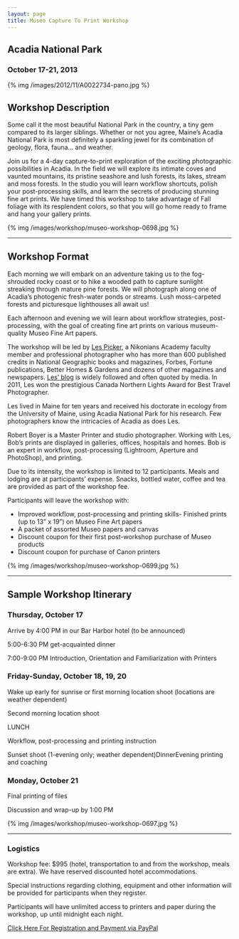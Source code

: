 ```yaml
---
layout: page
title: Museo Capture To Print Workshop
---
```


## Acadia National Park
### October 17-21, 2013

{% img /images/2012/11/A0022734-pano.jpg %}

## Workshop Description

Some call it the most beautiful National Park in the country, a tiny gem compared to its larger siblings. Whether or not you agree, Maine’s Acadia National Park is most definitely a sparkling jewel for its combination of geology, flora, fauna… and weather. 

Join us for a 4-day capture-to-print exploration of the exciting photographic possibilities in Acadia. In the field we will explore its intimate coves and vaunted mountains, its pristine seashore and lush forests, its lakes, stream and moss forests. In the studio you will learn workflow shortcuts, polish your post-processing skills, and learn the secrets of producing stunning fine art prints.  We have timed this workshop to take advantage of Fall foliage with its resplendent colors, so that you will go home ready to frame and hang your gallery prints. 

{% img /images/workshop/museo-workshop-0698.jpg %}

---

## Workshop Format

Each morning we will embark on an adventure taking us to the fog-shrouded rocky coast or to hike a wooded path to capture sunlight streaking through mature pine forests. We will photograph along one of Acadia’s photogenic fresh-water ponds or streams. Lush moss-carpeted forests and picturesque lighthouses all await us!

Each afternoon and evening we will learn about workflow strategies, post-processing, with the goal of creating fine art prints on various museum-quality Museo Fine Art papers. 

The workshop will be led by [Les Picker](http://www.lesterpickerphoto.com), a Nikonians Academy faculty member and professional photographer who has more than 600 published credits in National Geographic books and magazines, Forbes, Fortune publications, Better Homes & Gardens and dozens of other magazines and newspapers. [Les’ blog](http://blog.lesterpickerphoto.com) is widely followed and often quoted by media. In 2011, Les won the prestigious Canada Northern Lights Award for Best Travel Photographer. 

Les lived in Maine for ten years and received his doctorate in ecology from the University of Maine, using Acadia National Park for his research. Few photographers know the intricacies of Acadia as does Les. 

Robert Boyer is a Master Printer and studio photographer. Working with Les, Bob’s prints are displayed in galleries, offices, hospitals and homes. Bob is an expert in workflow, post-processing (Lightroom, Aperture and PhotoShop), and printing. 

Due to its intensity, the workshop is limited to 12 participants. Meals and lodging are at participants’ expense. Snacks, bottled water, coffee and tea are provided as part of the workshop fee.

Participants will leave the workshop with:

- Improved workflow, post-processing and printing skills- Finished prints (up to 13” x 19”) on Museo Fine Art papers 
- A packet of assorted Museo papers and canvas 
- Discount coupon for their first post-workshop purchase of Museo products
- Discount coupon for purchase of Canon printers

{% img /images/workshop/museo-workshop-0699.jpg %}

---

## Sample Workshop Itinerary

### Thursday, October 17

Arrive by 4:00 PM in our Bar Harbor hotel (to be announced)

5:00-6:30 PM get-acquainted dinner

7:00-9:00 PM Introduction, Orientation and Familiarization with Printers

### Friday-Sunday, October 18, 19, 20

Wake up early for sunrise or first morning location shoot (locations are weather dependent)

Second morning location shoot

LUNCH

Workflow, post-processing and printing instruction

Sunset shoot (1-evening only; weather dependent)DinnerEvening printing and coaching

### Monday, October 21
Final printing of files

Discussion and wrap-up by 1:00 PM

{% img /images/workshop/museo-workshop-0697.jpg %}

---

### Logistics

Workshop fee: $995 (hotel, transportation to and from the workshop, meals are extra). We have reserved discounted hotel accommodations.

Special instructions regarding clothing, equipment and other information will be provided for participants when they register. 

Participants will have unlimited access to printers and paper during the workshop, up until midnight each night. 

[Click Here For Registration and Payment via PayPal](http://shop.lesterpickerphoto.com/page/701)
